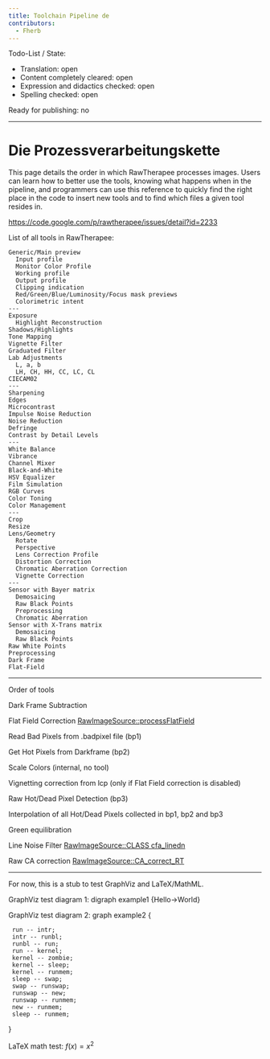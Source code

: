 ```yaml
---
title: Toolchain Pipeline de
contributors:
  - Fherb
---
```


Todo-List / State:

- Translation: open
- Content completely cleared: open
- Expression and didactics checked: open
- Spelling checked: open

Ready for publishing: no

------------------------------------------------------------------------

# Die Prozessverarbeitungskette

This page details the order in which RawTherapee processes images. Users
can learn how to better use the tools, knowing what happens when in the
pipeline, and programmers can use this reference to quickly find the
right place in the code to insert new tools and to find which files a
given tool resides in.

<https://code.google.com/p/rawtherapee/issues/detail?id=2233>

List of all tools in RawTherapee:

    Generic/Main preview
      Input profile
      Monitor Color Profile
      Working profile
      Output profile
      Clipping indication
      Red/Green/Blue/Luminosity/Focus mask previews
      Colorimetric intent
    ---
    Exposure
      Highlight Reconstruction
    Shadows/Highlights
    Tone Mapping
    Vignette Filter
    Graduated Filter
    Lab Adjustments
      L, a, b
      LH, CH, HH, CC, LC, CL
    CIECAM02
    ---
    Sharpening
    Edges
    Microcontrast
    Impulse Noise Reduction
    Noise Reduction
    Defringe
    Contrast by Detail Levels
    ---
    White Balance
    Vibrance
    Channel Mixer
    Black-and-White
    HSV Equalizer
    Film Simulation
    RGB Curves
    Color Toning
    Color Management
    ---
    Crop
    Resize
    Lens/Geometry
      Rotate
      Perspective
      Lens Correction Profile
      Distortion Correction
      Chromatic Aberration Correction
      Vignette Correction
    ---
    Sensor with Bayer matrix
      Demosaicing
      Raw Black Points
      Preprocessing
      Chromatic Aberration
    Sensor with X-Trans matrix
      Demosaicing
      Raw Black Points
    Raw White Points
    Preprocessing
    Dark Frame
    Flat-Field

------------------------------------------------------------------------

Order of tools

Dark Frame Subtraction

Flat Field Correction
[RawImageSource::processFlatField](http://code.google.com/p/rawtherapee/source/browse/rtengine/rawimagesource.cc#1270)

Read Bad Pixels from .badpixel file (bp1)

Get Hot Pixels from Darkframe (bp2)

Scale Colors (internal, no tool)

Vignetting correction from lcp (only if Flat Field correction is
disabled)

Raw Hot/Dead Pixel Detection (bp3)

Interpolation of all Hot/Dead Pixels collected in bp1, bp2 and bp3

Green equilibration

Line Noise Filter [RawImageSource::CLASS
cfa_linedn](http://code.google.com/p/rawtherapee/source/browse/rtengine/cfa_linedn_RT.cc#42)

Raw CA correction
[RawImageSource::CA_correct_RT](http://code.google.com/p/rawtherapee/source/browse/rtengine/CA_correct_RT.cc#105)

------------------------------------------------------------------------

For now, this is a stub to test GraphViz and LaTeX/MathML.

GraphViz test diagram 1:
<graphviz border='frame' format='png' caption='Graph for example no. 1'>
digraph example1 {Hello-\>World} </graphviz>

GraphViz test diagram 2:
<graphviz renderer='neato' caption='Graph for example no. 2'> graph
example2 {

` run -- intr;`  
` intr -- runbl;`  
` runbl -- run;`  
` run -- kernel;`  
` kernel -- zombie;`  
` kernel -- sleep;`  
` kernel -- runmem;`  
` sleep -- swap;`  
` swap -- runswap;`  
` runswap -- new;`  
` runswap -- runmem;`  
` new -- runmem;`  
` sleep -- runmem;`

} </graphviz>

LaTeX math test: $f(x) = x^2\,$
